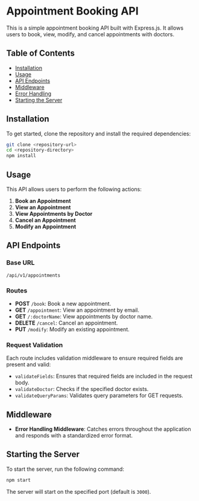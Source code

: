 # Appointment Booking API

This is a simple appointment booking API built with Express.js. It allows users to book, view, modify, and cancel appointments with doctors.

## Table of Contents

- [Installation](#installation)
- [Usage](#usage)
- [API Endpoints](#api-endpoints)
- [Middleware](#middleware)
- [Error Handling](#error-handling)
- [Starting the Server](#starting-the-server)

## Installation

To get started, clone the repository and install the required dependencies:

```bash
git clone <repository-url>
cd <repository-directory>
npm install
```

## Usage

This API allows users to perform the following actions:

1. **Book an Appointment**
2. **View an Appointment**
3. **View Appointments by Doctor**
4. **Cancel an Appointment**
5. **Modify an Appointment**

## API Endpoints

### Base URL

```
/api/v1/appointments
```

### Routes

- **POST** `/book`: Book a new appointment.
- **GET** `/appointment`: View an appointment by email.
- **GET** `/:doctorName`: View appointments by doctor name.
- **DELETE** `/cancel`: Cancel an appointment.
- **PUT** `/modify`: Modify an existing appointment.

### Request Validation

Each route includes validation middleware to ensure required fields are present and valid:

- `validateFields`: Ensures that required fields are included in the request body.
- `validateDoctor`: Checks if the specified doctor exists.
- `validateQueryParams`: Validates query parameters for GET requests.

## Middleware

- **Error Handling Middleware**: Catches errors throughout the application and responds with a standardized error format.

## Starting the Server

To start the server, run the following command:

```bash
npm start
```

The server will start on the specified port (default is `3000`).
